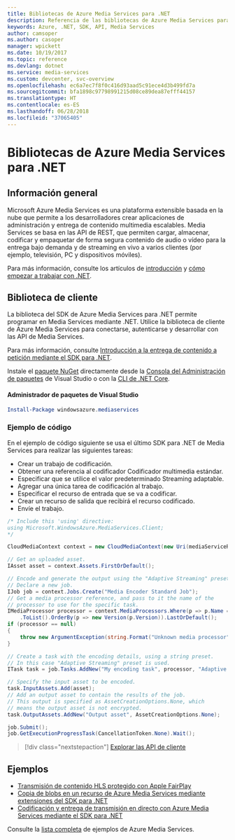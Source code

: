 ```yaml
---
title: Bibliotecas de Azure Media Services para .NET
description: Referencia de las bibliotecas de Azure Media Services para .NET
keywords: Azure, .NET, SDK, API, Media Services
author: camsoper
ms.author: casoper
manager: wpickett
ms.date: 10/19/2017
ms.topic: reference
ms.devlang: dotnet
ms.service: media-services
ms.custom: devcenter, svc-overview
ms.openlocfilehash: ec6a7ec7f8f0c416d93aad5c91ece4d3b499fd7a
ms.sourcegitcommit: bfa1898c97798991215d08ce89dea87efff44157
ms.translationtype: HT
ms.contentlocale: es-ES
ms.lasthandoff: 06/28/2018
ms.locfileid: "37065405"
---
```

# <a name="azure-media-services-libraries-for-net"></a>Bibliotecas de Azure Media Services para .NET

## <a name="overview"></a>Información general

Microsoft Azure Media Services es una plataforma extensible basada en la nube que permite a los desarrolladores crear aplicaciones de administración y entrega de contenido multimedia escalables. Media Services se basa en las API de REST, que permiten cargar, almacenar, codificar y empaquetar de forma segura contenido de audio o vídeo para la entrega bajo demanda y de streaming en vivo a varios clientes (por ejemplo, televisión, PC y dispositivos móviles). 

Para más información, consulte los artículos de [introducción](/azure/media-services/media-services-overview) y [cómo empezar a trabajar con .NET](/azure/media-services/media-services-dotnet-how-to-use). 

## <a name="client-library"></a>Biblioteca de cliente

La biblioteca del SDK de Azure Media Services para .NET permite programar en Media Services mediante .NET. Utilice la biblioteca de cliente de Azure Media Services para conectarse, autenticarse y desarrollar con las API de Media Services.  

Para más información, consulte [Introducción a la entrega de contenido a petición mediante el SDK para .NET](/azure/media-services/media-services-dotnet-get-started).

Instale el [paquete NuGet](https://www.nuget.org/packages/windowsazure.mediaservices) directamente desde la [Consola del Administración de paquetes][PackageManager] de Visual Studio o con la [CLI de .NET Core][DotNetCLI].

#### <a name="visual-studio-package-manager"></a>Administrador de paquetes de Visual Studio

```powershell
Install-Package windowsazure.mediaservices
```

### <a name="code-example"></a>Ejemplo de código

En el ejemplo de código siguiente se usa el último SDK para .NET de Media Services para realizar las siguientes tareas:

- Crear un trabajo de codificación.
- Obtener una referencia al codificador Codificador multimedia estándar.
- Especificar que se utilice el valor predeterminado Streaming adaptable.
- Agregar una única tarea de codificación al trabajo.
- Especificar el recurso de entrada que se va a codificar.
- Crear un recurso de salida que recibirá el recurso codificado.
- Envíe el trabajo.


```csharp
/* Include this 'using' directive:
using Microsoft.WindowsAzure.MediaServices.Client;
*/

CloudMediaContext context = new CloudMediaContext(new Uri(mediaServiceRESTAPIEndpoint), tokenProvider);

// Get an uploaded asset.
IAsset asset = context.Assets.FirstOrDefault();

// Encode and generate the output using the "Adaptive Streaming" preset.
// Declare a new job.
IJob job = context.Jobs.Create("Media Encoder Standard Job");
// Get a media processor reference, and pass to it the name of the 
// processor to use for the specific task.
IMediaProcessor processor = context.MediaProcessors.Where(p => p.Name == mediaProcessorName)
    .ToList().OrderBy(p => new Version(p.Version)).LastOrDefault();
if (processor == null) 
{
    throw new ArgumentException(string.Format("Unknown media processor", mediaProcessorName));
}

// Create a task with the encoding details, using a string preset.
// In this case "Adaptive Streaming" preset is used.
ITask task = job.Tasks.AddNew("My encoding task", processor, "Adaptive Streaming", TaskOptions.None);

// Specify the input asset to be encoded.
task.InputAssets.Add(asset);
// Add an output asset to contain the results of the job. 
// This output is specified as AssetCreationOptions.None, which 
// means the output asset is not encrypted. 
task.OutputAssets.AddNew("Output asset", AssetCreationOptions.None);

job.Submit();
job.GetExecutionProgressTask(CancellationToken.None).Wait();
```

> [!div class="nextstepaction"]
> [Explorar las API de cliente](/dotnet/api/overview/azure/mediaservices/client)

## <a name="samples"></a>Ejemplos

- [Transmisión de contenido HLS protegido con Apple FairPlay](https://azure.microsoft.com/resources/samples/media-services-dotnet-dynamic-encryption-with-fairplay/)
- [Copia de blobs en un recurso de Azure Media Services mediante extensiones del SDK para .NET](https://azure.microsoft.com/resources/samples/media-services-dotnet-copy-blob-into-asset/)
- [Codificación y entrega de transmisión en directo con Azure Media Services mediante el SDK para .NET](https://azure.microsoft.com/resources/samples/media-services-dotnet-encode-live-stream-with-ams-clear/)

Consulte la [lista completa](https://azure.microsoft.com/resources/samples/?platform=dotnet&service=media-services) de ejemplos de Azure Media Services.


[PackageManager]: https://docs.microsoft.com/nuget/tools/package-manager-console
[DotNetCLI]: https://docs.microsoft.com/dotnet/core/tools/dotnet-add-package
